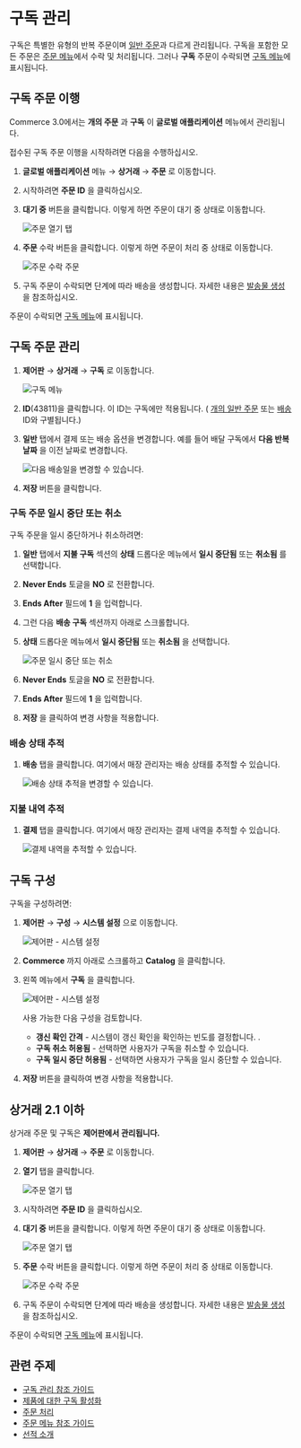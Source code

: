 # 구독 관리

구독은 특별한 유형의 반복 주문이며 [일반 주문](../orders/processing-an-order.md)과 다르게 관리됩니다. 구독을 포함한 모든 주문은 [주문 메뉴](../orders/orders-menu-reference-guide.md)에서 수락 및 처리됩니다. 그러나 **구독** 주문이 수락되면 [구독 메뉴](./subscription-administration-reference-guide.md)에 표시됩니다.

## 구독 주문 이행

Commerce 3.0에서는 **개의 주문** 과 **구독** 이 **글로벌 애플리케이션** 메뉴에서 관리됩니다.

접수된 구독 주문 이행을 시작하려면 다음을 수행하십시오.

1. **글로벌 애플리케이션** 메뉴 &rarr; **상거래** &rarr; **주문** 로 이동합니다.
1. 시작하려면 **주문 ID** 을 클릭하십시오.
1. **대기 중** 버튼을 클릭합니다. 이렇게 하면 주문이 대기 중 상태로 이동합니다.

    ![주문 열기 탭](./managing-subscriptions/images/07.png)

1. **주문** 수락 버튼을 클릭합니다. 이렇게 하면 주문이 처리 중 상태로 이동합니다.

    ![주문 수락 주문](./managing-subscriptions/images/02.png)

1. 구독 주문이 수락되면 단계에 따라 배송을 생성합니다. 자세한 내용은 [발송물 생성](../shipments/creating-a-shipment.md) 을 참조하십시오.

주문이 수락되면 [구독 메뉴](./subscription-administration-reference-guide.md)에 표시됩니다.

## 구독 주문 관리

1. **제어판** &rarr; **상거래** &rarr; **구독** 로 이동합니다.

    ![구독 메뉴](./managing-subscriptions/images/03.png)

2. **ID**(43811)을 클릭합니다. 이 ID는 구독에만 적용됩니다. ( [개의 일반 주문](../orders/processing-an-order.md) 또는 [배송](../shipments/introduction-to-shipments.md) ID와 구별됩니다.)
3. **일반** 탭에서 결제 또는 배송 옵션을 변경합니다. 예를 들어 배달 구독에서 **다음 반복 날짜** 을 이전 날짜로 변경합니다.

    ![다음 배송일을 변경할 수 있습니다.](./managing-subscriptions/images/04.png)

4. **저장** 버튼을 클릭합니다.

### 구독 주문 일시 중단 또는 취소

구독 주문을 일시 중단하거나 취소하려면:

1. **일반** 탭에서 **지불 구독** 섹션의 **상태** 드롭다운 메뉴에서 **일시 중단됨** 또는 **취소됨** 를 선택합니다.
1. **Never Ends** 토글을 **NO** 로 전환합니다.
1. **Ends After** 필드에 **1** 을 입력합니다.
1. 그런 다음 **배송 구독** 섹션까지 아래로 스크롤합니다.
1. **상태** 드롭다운 메뉴에서 **일시 중단됨** 또는 **취소됨** 을 선택합니다.

    ![주문 일시 중단 또는 취소](./managing-subscriptions/images/08.png)

1. **Never Ends** 토글을 **NO** 로 전환합니다.
1. **Ends After** 필드에 **1** 을 입력합니다.
1. **저장** 을 클릭하여 변경 사항을 적용합니다.

### 배송 상태 추적

1. **배송** 탭을 클릭합니다. 여기에서 매장 관리자는 배송 상태를 추적할 수 있습니다.

    ![배송 상태 추적을 변경할 수 있습니다.](managing-subscriptions/images/05.png)

### 지불 내역 추적

1. **결제** 탭을 클릭합니다. 여기에서 매장 관리자는 결제 내역을 추적할 수 있습니다.

    ![결제 내역을 추적할 수 있습니다.](managing-subscriptions/images/06.png)

## 구독 구성

구독을 구성하려면:

1. **제어판** &rarr; **구성** &rarr; **시스템 설정** 으로 이동합니다.

    ![제어판 - 시스템 설정](managing-subscriptions/images/09.png)

1. **Commerce** 까지 아래로 스크롤하고 **Catalog** 을 클릭합니다.
1. 왼쪽 메뉴에서 **구독** 을 클릭합니다.

    ![제어판 - 시스템 설정](managing-subscriptions/images/10.png)

    사용 가능한 다음 구성을 검토합니다.
      * **갱신 확인 간격** - 시스템이 갱신 확인을 확인하는 빈도를 결정합니다. <!-- what does this really do? -->.
      * **구독 취소 허용됨** - 선택하면 사용자가 구독을 취소할 수 있습니다.
      * **구독 일시 중단 허용됨** - 선택하면 사용자가 구독을 일시 중단할 수 있습니다.

1. **저장** 버튼을 클릭하여 변경 사항을 적용합니다.

## 상거래 2.1 이하

상거래 주문 및 구독은 **제어판에서 관리됩니다.**

1. **제어판** &rarr; **상거래** &rarr; **주문** 로 이동합니다.
1. **열기** 탭을 클릭합니다.

    ![주문 열기 탭](./managing-subscriptions/images/01.png)

1. 시작하려면 **주문 ID** 을 클릭하십시오.
1. **대기 중** 버튼을 클릭합니다. 이렇게 하면 주문이 대기 중 상태로 이동합니다.

    ![주문 열기 탭](./managing-subscriptions/images/07.png)

1. **주문** 수락 버튼을 클릭합니다. 이렇게 하면 주문이 처리 중 상태로 이동합니다.

    ![주문 수락 주문](./managing-subscriptions/images/02.png)

1. 구독 주문이 수락되면 단계에 따라 배송을 생성합니다. 자세한 내용은 [발송물 생성](../shipments/creating-a-shipment.md) 을 참조하십시오.

주문이 수락되면 [구독 메뉴](./subscription-administration-reference-guide.md)에 표시됩니다.

## 관련 주제

* [구독 관리 참조 가이드](./subscription-administration-reference-guide.md)
* [제품에 대한 구독 활성화](../../product-management/creating-and-managing-products/products/enabling-subscriptions-for-a-product.md)
* [주문 처리](../orders/processing-an-order.md)
* [주문 메뉴 참조 가이드](../orders/orders-menu-reference-guide.md)
* [선적 소개](../shipments/introduction-to-shipments.md)
